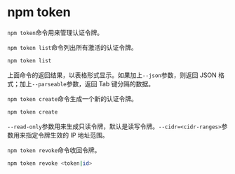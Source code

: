 # npm token

`npm token`命令用来管理认证令牌。

`npm token list`命令列出所有激活的认证令牌。

```bash
npm token list
```

上面命令的返回结果，以表格形式显示。如果加上`--json`参数，则返回 JSON 格式；加上`--parseable`参数，返回 Tab 键分隔的数据。

`npm token create`命令生成一个新的认证令牌。

```bash
npm token create
```

`--read-only`参数用来生成只读令牌，默认是读写令牌。`--cidr=<cidr-ranges>`参数用来指定令牌生效的 IP 地址范围。

`npm token revoke`命令收回令牌。

```bash
npm token revoke <token|id>
```
